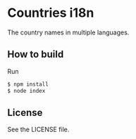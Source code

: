 Countries i18n
==============

The country names in multiple languages.

## How to build

Run

```sh
$ npm install
$ node index
```

## License
See the LICENSE file.
